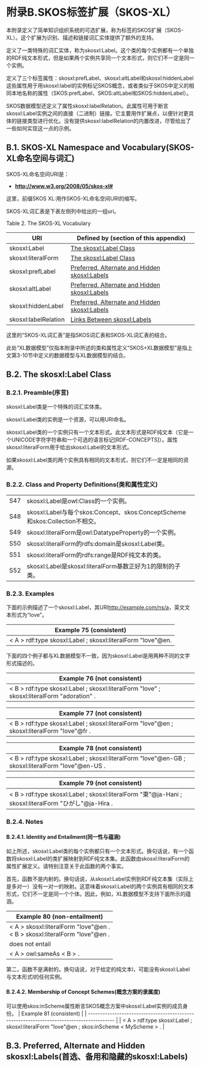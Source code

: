 # 附录B.SKOS标签扩展（SKOS-XL）

本附录定义了简单知识组织系统的可选扩展，称为标签的SKOS扩展（SKOS-XL）。这个扩展为识别、描述和链接词汇实体提供了额外的支持。

定义了一类特殊的词汇实体，称为skosxl:Label。这个类的每个实例都有一个单独的RDF纯文本形式，但是如果两个实例共享同一个文本形式，则它们不一定是同一个实例。

定义了三个标签属性：skosxl:prefLabel、skosxl:altLabel和skosxl:hiddenLabel这些属性用于用skosxl:label的实例标记SKOS概念，或者类似于SKOS中定义的相同本地名称的属性（SKOS:prefLabel、SKOS:altLabel和SKOS:hiddenLabel）。

SKOS数据模型还定义了属性skosxl:labelRelation。此属性可用于断言skosxl:Label实例之间的直接（二进制）链接。它主要用作扩展点，以便针对更具体的链接类型进行优化。没有提供skosxl:labelRelation的内置改进，尽管给出了一些如何实现这一点的示例。

## B.1. SKOS-XL Namespace and Vocabulary(SKOS-XL命名空间与词汇)

SKOS-XL命名空间URI是：

- **http://www.w3.org/2008/05/skos-xl#**

这里，前缀SKOS XL:用作SKOS-XL命名空间URI的缩写。

SKOS-XL词汇表是下表左侧列中给出的一组uri。

Table 2. The SKOS-XL Vocabulary

|  URI                 | Defined by (section of this appendix)                  |
| -------------------- | ------------------------------------------------------ |
| skosxl:Label         | [The skosxl:Label Class](#b-2-the-skosxl-label-class)                        |
| skosxl:literalForm   | [The skosxl:Label Class](#b-2-the-skosxl-label-class)                        |
| skosxl:prefLabel     | [Preferred, Alternate and Hidden skosxl:Labels](#b-3-preferred-alternate-and-hidden-skosxl-labels-首选、备用和隐藏的skosxl-labels) |
| skosxl:altLabel      | [Preferred, Alternate and Hidden skosxl:Labels](#b-3-preferred-alternate-and-hidden-skosxl-labels-首选、备用和隐藏的skosxl-labels) |
| skosxl:hiddenLabel   | [Preferred, Alternate and Hidden skosxl:Labels](#b-3-preferred-alternate-and-hidden-skosxl-labels-首选、备用和隐藏的skosxl-labels) |
| skosxl:labelRelation | [Links Between skosxl:Labels](#B.4.)                   |

这里的“SKOS-XL词汇表”是指SKOS词汇表和SKOS-XL词汇表的结合。

此处“XL数据模型”仅指本附录中所述的类和属性定义“SKOS+XL数据模型”是指上文第3-10节中定义的数据模型与XL数据模型的结合。

## B.2. The skosxl:Label Class

### B.2.1. Preamble(序言)

skosxl:Label类是一个特殊的词汇实体类。

skosxl:Label类的实例是一个资源，可以用URI命名。

skosxl:Label类的一个实例只有一个文本形式。此文本形式是RDF纯文本（它是一个UNICODE字符字符串和一个可选的语言标记[RDF-CONCEPTS]）。属性skosxl:literalForm用于给出skosxl:Label的文本形式。

如果skosxl:Label类的两个实例具有相同的文本形式，则它们不一定是相同的资源。

### B.2.2. Class and Property Definitions(类和属性定义)

|     |                                                                            |
| --- | -------------------------------------------------------------------------- |
| S47	| skosxl:Label是owl:Class的一个实例。                                         |
| S48	| skosxl:Label与每个skos:Concept、skos:ConceptScheme和skos:Collection不相交。 |
| S49	| skosxl:literalForm是owl:DatatypeProperty的一个实例。                        |
| S50	| skosxl:literalForm的rdfs:domain是skosxl:Label类。                          |
| S51	| skosxl:literalForm的rdfs:range是RDF纯文本的类。                             |
| S52	| skosxl:Label是skosxl:literalForm基数正好为1的限制的子类。                    |

### B.2.3. Examples

下面的示例描述了一个skosxl:Label，其URI<http://example.com/ns/a>，英文文本形式为“love”。

| Example 75 (consistent)                                     |
| ----------------------------------------------------------- |
| < A > rdf:type skosxl:Label ; skosxl:literalForm "love"@en. |

下面的四个例子都与XL数据模型不一致，因为skosxl:Label是用两种不同的文字形式描述的。

| Example 76 (not consistent)                                                                |
| ------------------------------------------------------------------------------------------ |
| < B > rdf:type skosxl:Label ; skosxl:literalForm "love" ; skosxl:literalForm "adoration" . |

| Example 77 (not consistent)                                                                 |
| ------------------------------------------------------------------------------------------- |
| < B > rdf:type skosxl:Label ; skosxl:literalForm "love"@en ; skosxl:literalForm "love"@fr . |

| Example 78 (not consistent)                                                                       |
| ------------------------------------------------------------------------------------------------- |
| < B > rdf:type skosxl:Label ; skosxl:literalForm "love"@en-GB ; skosxl:literalForm "love"@en-US . |

| Example 79 (not consistent)                                                                          |
| ---------------------------------------------------------------------------------------------------- | 
| < B > rdf:type skosxl:Label ; skosxl:literalForm "東"@ja-Hani ; skosxl:literalForm "ひがし"@ja-Hira . |

### B.2.4. Notes

#### B.2.4.1. Identity and Entailment(同一性与蕴涵)

如上所述，skosxl:Label类的每个实例都只有一个文本形式。换句话说，有一个函数将skosxl:Label的类扩展映射到RDF纯文本集。此函数由skosxl:literalForm的属性扩展定义。请特别注意关于此函数的两个事实。

首先，函数不是内射的。换句话说，从skosxl:Label实例到RDF纯文本集（实际上是多对一）没有一对一的映射。这意味着skosxl:Label的两个实例具有相同的文本形式，它们不一定是同一个个体。因此，例如，XL数据模型不支持下面所示的蕴涵。

| Example 80 (non-entailment)                                                     |
| ------------------------------------------------------------------------------- |
| < A > skosxl:literalForm "love"@en . <br/> < B > skosxl:literalForm "love"@en . |
| does not entail                                                                 |
| < A > owl:sameAs < B > .                                                        |

第二，函数不是满射的。换句话说，对于给定的纯文本l，可能没有skosxl:Label与文本形式l的任何实例。

#### B.2.4.2. Membership of Concept Schemes(概念方案的隶属度)

可以使用skos:inScheme属性断言SKOS概念方案中skosxl:Label实例的成员身份。
| Example 81 (consistent)                                                                   |
| ----------------------------------------------------------------------------------------- |
| < A > rdf:type skosxl:Label ; skosxl:literalForm "love"@en ; skos:inScheme < MyScheme > . |

## B.3. Preferred, Alternate and Hidden skosxl:Labels(首选、备用和隐藏的skosxl:Labels)

